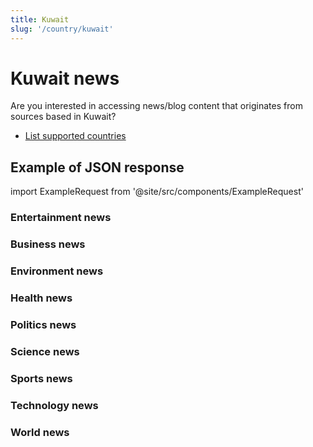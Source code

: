 ```yaml
---
title: Kuwait
slug: '/country/kuwait'
---
```


# Kuwait news

Are you interested in accessing news/blog content that originates from sources based in Kuwait?

- [List supported countries](/get-articles/countries)

## Example of JSON response

import ExampleRequest from '@site/src/components/ExampleRequest'

### Entertainment news
<ExampleRequest url="https://api.apitube.io/v1/news/articles-demo?limit=2&category=news/Arts_and_Entertainment&country=kw"></ExampleRequest>

### Business news
<ExampleRequest url="https://api.apitube.io/v1/news/articles-demo?limit=2&category=news/Business&country=kw"></ExampleRequest>

### Environment news
<ExampleRequest url="https://api.apitube.io/v1/news/articles-demo?limit=2&category=news/Environment&country=kw"></ExampleRequest>

### Health news
<ExampleRequest url="https://api.apitube.io/v1/news/articles-demo?limit=2&category=news/Health&country=kw"></ExampleRequest>

### Politics news
<ExampleRequest url="https://api.apitube.io/v1/news/articles-demo?limit=2&category=news/Politics&country=kw"></ExampleRequest>

### Science news
<ExampleRequest url="https://api.apitube.io/v1/news/articles-demo?limit=2&category=news/Science&country=kw"></ExampleRequest>

### Sports news
<ExampleRequest url="https://api.apitube.io/v1/news/articles-demo?limit=2&category=news/Sports&country=kw"></ExampleRequest>

### Technology news
<ExampleRequest url="https://api.apitube.io/v1/news/articles-demo?limit=2&category=news/Technology&country=kw"></ExampleRequest>

### World news
<ExampleRequest url="https://api.apitube.io/v1/news/articles-demo?limit=2&category=news/World&country=kw"></ExampleRequest>


